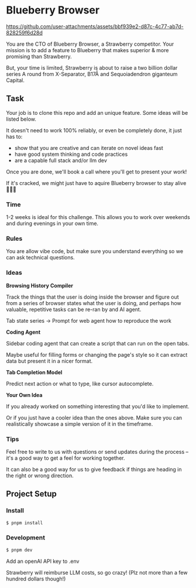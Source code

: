 # Blueberry Browser

https://github.com/user-attachments/assets/bbf939e2-d87c-4c77-ab7d-828259f6d28d

You are the CTO of Blueberry Browser, a Strawberry competitor. Your mission is to add a feature to Blueberry that makes superior & more promising than Strawberry.

But, your time is limited, Strawberry is about to raise a two billion dollar series A round from X-Separator, B17Å and Sequoiadendron giganteum Capital.

## Task

Your job is to clone this repo and add an unique feature. Some ideas will be listed below.

It doesn't need to work 100% reliably, or even be completely done, it just has to:

- show that you are creative and can iterate on novel ideas fast
- have good system thinking and code practices
- are a capable full stack and/or llm dev

Once you are done, we'll book a call where you'll get to present your work!

If it's cracked, we might just have to aquire Blueberry browser to stay alive 👀👀👀

### Time

1-2 weeks is ideal for this challenge. This allows you to work over weekends and during evenings in your own time.


### Rules

You are allow vibe code, but make sure you understand everything so we can ask technical questions.


### Ideas

**Browsing History Compiler**

Track the things that the user is doing inside the browser and figure out from a series of browser states what the user is doing, and perhaps how valuable, repetitive tasks can be re-ran by and AI agent.

Tab state series -> Prompt for web agent how to reproduce the work


**Coding Agent**

Sidebar coding agent that can create a script that can run on the open tabs.

Maybe useful for filling forms or changing the page's style so it can extract data but present it in a nicer format.


**Tab Completion Model**

Predict next action or what to type, like cursor autocomplete.


**Your Own Idea**

If you already worked on something interesting that you'd like to implement. 

Or if you just have a cooler idea than the ones above. Make sure you can realistically showcase a simple version of it in the timeframe.


### Tips

Feel free to write to us with questions or send updates during the process – it's a good way to get a feel for working together.

It can also be a good way for us to give feedback if things are heading in the right or wrong direction.


## Project Setup

### Install

```bash
$ pnpm install
```

### Development

```bash
$ pnpm dev
```

Add an openAI API key to .env

Strawberry will reimburse LLM costs, so go crazy! (Plz not more than a few hundred dollars though!)

